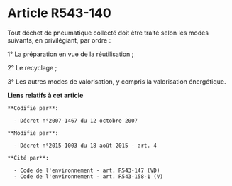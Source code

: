 # Article R543-140

Tout déchet de pneumatique collecté doit être traité selon les modes suivants, en privilégiant, par ordre :

1° La préparation en vue de la réutilisation ;

2° Le recyclage ;

3° Les autres modes de valorisation, y compris la valorisation énergétique.

**Liens relatifs à cet article**

	**Codifié par**:

	  - Décret n°2007-1467 du 12 octobre 2007

	**Modifié par**:

	  - Décret n°2015-1003 du 18 août 2015 - art. 4

	**Cité par**:

	  - Code de l'environnement - art. R543-147 (VD)
	  - Code de l'environnement - art. R543-158-1 (V)
